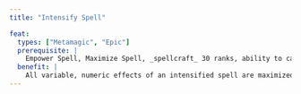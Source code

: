```yaml
---
title: "Intensify Spell"

feat:
  types: ["Metamagic", "Epic"]
  prerequisite: |
    Empower Spell, Maximize Spell, _spellcraft_ 30 ranks, ability to cast 9th-level arcane or divine spells.
  benefit: |
    All variable, numeric effects of an intensified spell are maximized, then doubled. An intensified spell deals twice maximum damage, cures twice the maximum number of hit points, affects twice the maximum number of targets, and so forth, as appropriate. Saving throws and opposed rolls are not affected. An intensified spell uses up a spell slot seven levels higher than the spell's actual level. A character can't combine the effects of this feat with any other feat that affects the variable, numeric effects of a spell.
---
```

